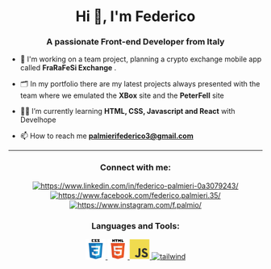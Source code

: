 <h1 align="center">Hi 👋, I'm Federico</h1>
<h3 align="center">A passionate Front-end Developer from Italy</h3>

- 🔭 I'm working on a team project, planning a crypto exchange mobile app called **FraRaFeSi Exchange**
.

- 🗂️ In my portfolio there are my latest projects always presented with the team where we emulated the **XBox** site and the **PeterFell** site


- 🧑‍💻 I’m currently learning **HTML, CSS, Javascript and React** with Develhope

- 📫 How to reach me **palmierifederico3@gmail.com**

<hr>
<h3 align="center">Connect with me:</h3>
<p align="center">
<a href="www.linkedin.com/in/federico-palmieri-0a3079243" target="blank" ><img align="center" src="https://raw.githubusercontent.com/rahuldkjain/github-profile-readme-generator/master/src/images/icons/Social/linked-in-alt.svg" alt="https://www.linkedin.com/in/federico-palmieri-0a3079243/" height="30" width="40" /></a>
<a href="https://fb.com/https://www.facebook.com/federico.palmieri.35/" target="blank"><img align="center" src="https://raw.githubusercontent.com/rahuldkjain/github-profile-readme-generator/master/src/images/icons/Social/facebook.svg" alt="https://www.facebook.com/federico.palmieri.35/" height="30" width="40" /></a>
<a href="https://instagram.com/https://www.instagram.com/f.palmio/" target="blank"><img align="center" src="https://raw.githubusercontent.com/rahuldkjain/github-profile-readme-generator/master/src/images/icons/Social/instagram.svg" alt="https://www.instagram.com/f.palmio/" height="30" width="40" /></a>
</p>

<h3 align="center">Languages and Tools:</h3>
<p align="center"> <a href="https://www.w3schools.com/css/" target="_blank" rel="noreferrer"> <img src="https://raw.githubusercontent.com/devicons/devicon/master/icons/css3/css3-original-wordmark.svg" alt="css3" width="40" height="40"/> </a> <a href="https://www.w3.org/html/" target="_blank" rel="noreferrer"> <img src="https://raw.githubusercontent.com/devicons/devicon/master/icons/html5/html5-original-wordmark.svg" alt="html5" width="40" height="40"/> </a> <a href="https://developer.mozilla.org/en-US/docs/Web/JavaScript" target="_blank" rel="noreferrer"> <img src="https://raw.githubusercontent.com/devicons/devicon/master/icons/javascript/javascript-original.svg" alt="javascript" width="40" height="40"/> </a> <a href="https://tailwindcss.com/" target="_blank" rel="noreferrer"> <img src="https://www.vectorlogo.zone/logos/tailwindcss/tailwindcss-icon.svg" alt="tailwind" width="40" height="40"/> </a> </p>
